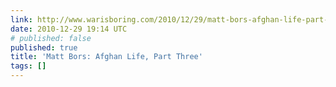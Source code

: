 ```yaml
---
link: http://www.warisboring.com/2010/12/29/matt-bors-afghan-life-part-three/?utm_source=rss&utm_medium=rss&utm_campaign=matt-bors-afghan-life-part-three
date: 2010-12-29 19:14 UTC
# published: false
published: true
title: 'Matt Bors: Afghan Life, Part Three'
tags: []
---
```



